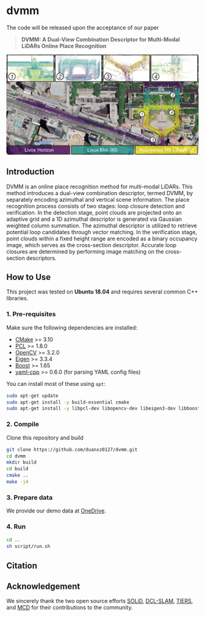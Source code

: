 # dvmm
The code will be released upon the acceptance of our paper 
> **DVMM: A Dual-View Combination Descriptor for Multi-Modal LiDARs Online Place Recognition**

![Figure_10](figure/DVMM_in_DCLSLAM.jpg)

## Introduction
DVMM is an online place recognition method for multi-modal LiDARs. This method introduces a dual-view combination descriptor, termed DVMM, by separately encoding azimuthal and vertical scene information. The place recognition process consists of two stages: loop closure detection and verification. In the detection stage, point clouds are projected onto an adaptive grid and a 1D azimuthal descriptor is generated via Gaussian weighted column summation. The azimuthal descriptor is utilized to retrieve potential loop candidates through vector matching. In the verification stage, point clouds within a fixed height range are encoded as a binary occupancy image, which serves as the cross-section descriptor. Accurate loop closures are determined by performing image matching on the cross-section descriptors.

## How to Use

This project was tested on **Ubuntu 18.04** and requires several common C++ libraries.

### 1. Pre-requisites

Make sure the following dependencies are installed:

- [CMake](https://cmake.org/) >= 3.10  
- [PCL](https://github.com/PointCloudLibrary/pcl) >= 1.8.0  
- [OpenCV](https://opencv.org/) >= 3.2.0  
- [Eigen](http://eigen.tuxfamily.org/index.php?title=Main_Page) >= 3.3.4  
- [Boost](https://github.com/boostorg/boost) >= 1.65  
- [yaml-cpp](https://github.com/jbeder/yaml-cpp) >= 0.6.0 (for parsing YAML config files)  

You can install most of these using `apt`:

```bash
sudo apt-get update
sudo apt-get install -y build-essential cmake
sudo apt-get install -y libpcl-dev libopencv-dev libeigen3-dev libboost-all-dev libyaml-cpp-dev
```

### 2. Compile
Clone this repository and build

```bash
git clone https://github.com/duanxz0127/dvmm.git
cd dvmm
mkdir build
cd build
cmake ..
make -j4
```

### 3. Prepare data
We provide our demo data at [OneDrive](https://1drv.ms/f/c/fd72da3394f988c8/Er8Kqop3_u9CjW30TAGYjzUBsUPZXWh11RBGfynl192jTA?e=HfcgJH).



### 4. Run
```bash
cd ..
sh script/run.sh
```


## Citation
<!-- This work is published in XXX, and please cite related papers: -->

## Acknowledgement
We sincerely thank the two open source efforts [SOLiD](https://github.com/sparolab/SOLiD), [DCL-SLAM](https://github.com/zhongshp/DCL-SLAM), [TIERS](https://github.com/TIERS/tiers-lidars-dataset-enhanced), and [MCD](https://mcdviral.github.io/) for their contributions to the community.